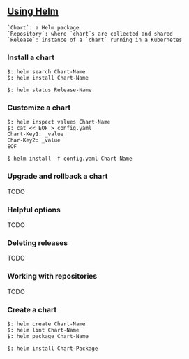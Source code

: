 ## [Using Helm](https://helm.sh/docs/using_helm/#using-helm)

```
`Chart`: a Helm package
`Repository`: where `chart`s are collected and shared
`Release`: instance of a `chart` running in a Kubernetes
```

### Install a chart

```
$: helm search Chart-Name
$: helm install Chart-Name

$: helm status Release-Name
```

### Customize a chart

```
$: helm inspect values Chart-Name
$: cat << EOF > config.yaml
Chart-Key1: _value
Char-Key2: _value
EOF

$ helm install -f config.yaml Chart-Name
```

### Upgrade and rollback a chart

TODO

### Helpful options

TODO

### Deleting releases

TODO

### Working with repositories

TODO

### Create a chart

```
$: helm create Chart-Name
$: helm lint Chart-Name
$: helm package Chart-Name

$: helm install Chart-Package
```
